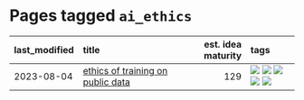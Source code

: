 # Pages tagged `ai_ethics`

|last_modified|title|est. idea maturity|tags
|:---|:---|---:|:---|
|2023-08-04|[ethics of training on public data](../ethics_of_public_data.md)|129|[![](https://img.shields.io/badge/tag-ai_ethics-4ed36d)](../tags/ai_ethics.md) [![](https://img.shields.io/badge/tag-ethics-e127da)](../tags/ethics.md) [![](https://img.shields.io/badge/tag-fair_use-c9145c)](../tags/fair_use.md) [![](https://img.shields.io/badge/tag-philosophy-5fba1d)](../tags/philosophy.md) [![](https://img.shields.io/badge/tag-remix_culture-7ffa70)](../tags/remix_culture.md)|